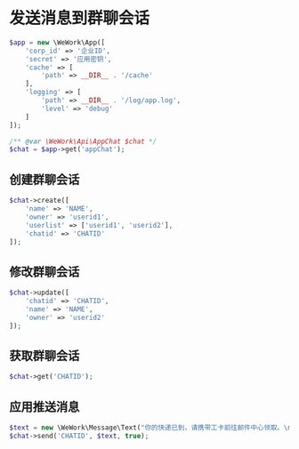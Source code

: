 # 发送消息到群聊会话

```php
$app = new \WeWork\App([
    'corp_id' => '企业ID',
    'secret' => '应用密钥',
    'cache' => [
        'path' => __DIR__ . '/cache'
    ],
    'logging' => [
        'path' => __DIR__ . '/log/app.log',
        'level' => 'debug'
    ]
]);
```

```php
/** @var \WeWork\Api\AppChat $chat */
$chat = $app->get('appChat');
```

## 创建群聊会话

```php
$chat->create([
    'name' => 'NAME',
    'owner' => 'userid1',
    'userlist' => ['userid1', 'userid2'],
    'chatid' => 'CHATID'
]);
```

## 修改群聊会话

```php
$chat->update([
    'chatid' => 'CHATID',
    'name' => 'NAME',
    'owner' => 'userid2'
]);
```

## 获取群聊会话

```php
$chat->get('CHATID');
```

## 应用推送消息

```php
$text = new \WeWork\Message\Text("你的快递已到，请携带工卡前往邮件中心领取。\n出发前可查看<a href=\"http://work.weixin.qq.com\">邮件中心视频实况</a>，聪明避开排队。");
$chat->send('CHATID', $text, true);
```
